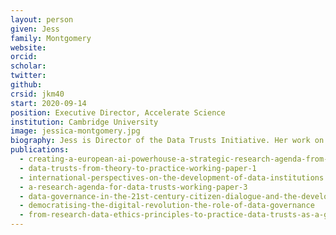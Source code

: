```yaml
---
layout: person
given: Jess
family: Montgomery
website: 
orcid: 
scholar: 
twitter: 
github: 
crsid: jkm40
start: 2020-09-14
position: Executive Director, Accelerate Science
institution: Cambridge University
image: jessica-montgomery.jpg
biography: Jess is Director of the Data Trusts Initiative. Her work on the application of AI to real-world challenges explores how to share the benefits of AI  across society. 
publications:
  - creating-a-european-ai-powerhouse-a-strategic-research-agenda-from-the-european-learning-and-intelligent-systems-excellence-elise-consortium
  - data-trusts-from-theory-to-practice-working-paper-1
  - international-perspectives-on-the-development-of-data-institutions
  - a-research-agenda-for-data-trusts-working-paper-3
  - data-governance-in-the-21st-century-citizen-dialogue-and-the-development-of-data-trusts
  - democratising-the-digital-revolution-the-role-of-data-governance
  - from-research-data-ethics-principles-to-practice-data-trusts-as-a-governance-tool
---
```


